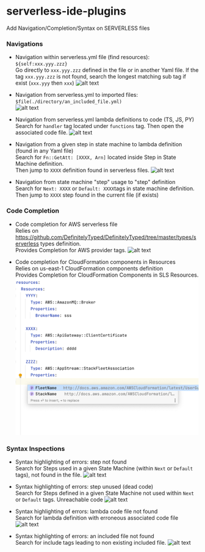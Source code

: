 # serverless-ide-plugins
Add Navigation/Completion/Syntax on SERVERLESS files

<h3>Navigations</h3>

- Navigation within serverless.yml file (find resources): `${self:xxx.yyy.zzz}`<br> 
Go directly to `xxx.yyy.zzz` defined in the file or in another Yaml file.
If the tag `xxx.yyy.zzz` is not found, search the longest matching sub tag if exist (`xxx.yyy` then `xxx`)
![alt text](./docs/jump.to.definition.png "Jump to value definition")

- Navigation from serverless.yml to imported files: `$file(./directory/an_included_file.yml)`<br>
![alt text](./docs/jump.to.file.png "Jump to file imported")

- Navigation from serverless.yml lambda definitions to code (TS, JS, PY)<br>
Search for `handler` tag located under `functions` tag. Then open the associated code file.
![alt text](./docs/jump.to.code.png "Jump to lambda code implementation")

- Navigation from a given step in state machine to lambda definition (found in any Yaml file)<br>
Search for `Fn::GetAtt: [XXXX, Arn]` located inside Step in State Machine definition. <br>
Then jump to `XXXX` definition found in serverless files.
![alt text](./docs/jump.to.lambda.png "Jump to lambda definition")

- Navigation from state machine "step" usage to "step" definition<br>
Search for `Next: XXXX` or `Default: XXXX`tags in state machine definition.<br>
Then jump to `XXXX` step found in the current file (if exists)

<h3>Code Completion</h3>

- Code completion for AWS serverless file<br>
Relies on https://github.com/DefinitelyTyped/DefinitelyTyped/tree/master/types/serverless types definition.<br>
Provides Completion for AWS provider tags.
![alt text](./docs/completion.png "AWS Completion")

- Code completion for CloudFormation components in Resources<br>
Relies on us-east-1 CloudFormation components definition<br>
Provides Completion for CloudFormation Components in SLS Resources.
![alt text](./docs/completion_cf.png "AWS CloudFormation Completion")


<h3>Syntax Inspections</h3>

- Syntax highlighting of errors: step not found<br>
Search for Steps used in a given State Machine (within `Next` or `Default` tags), not found in the file.
![alt text](./docs/syntax.step.not.found.png "Step not found")

- Syntax highlighting of errors: step unused (dead code)<br>
Search for Steps defined in a given State Machine not used within `Next` or `Default` tags. Unreachable code
![alt text](./docs/syntax.step.unused.png "Step unused")

- Syntax highlighting of errors: lambda code file not found<br>
Search for lambda definition with erroneous associated code file 
![alt text](./docs/syntax.lambda.code.not.found.png "Lambda Code not found")

- Syntax highlighting of errors: an included file not found<br>
Search for include tags leading to non existing included file.
![alt text](./docs/syntax.included.file.not.found.png "Lambda Code not found")